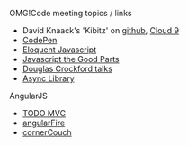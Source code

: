 OMG!Code meeting topics / links

* David Knaack's 'Kibitz' on [github](https://github.com/davidknaack/Kibitz), [Cloud 9](https://c9.io/davidknaack/kibitz)
* [CodePen](http://codepen.io)
* [Eloquent Javascript](http://eloquentjavascript.net/)
* [Javascript the Good Parts](http://shop.oreilly.com/product/9780596517748.do)
* [Douglas Crockford talks](http://www.yuiblog.com/crockford/)
* [Async Library](https://github.com/caolan/async/)

AngularJS

* [TODO MVC](https://github.com/tastejs/todomvc/tree/gh-pages/architecture-examples/angularjs)
* [angularFire](https://github.com/firebase/angularFire)
* [cornerCouch](https://github.com/eddelplus/CornerCouch)
